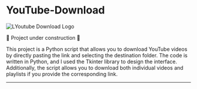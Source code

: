 # YouTube-Download

![LYoutube Download Logo](https://github.com/user-attachments/assets/ea47a19d-5a31-4411-bae9-c07cf37e9d36)

:construction: Project under construction :construction:

This project is a Python script that allows you to download YouTube videos by directly pasting the link and selecting the destination folder. The code is written in Python, and I used the Tkinter library to design the interface. Additionally, the script allows you to download both individual videos and playlists if you provide the corresponding link.

---




